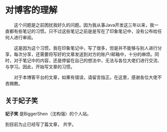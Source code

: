 # 对博客的理解

&emsp;&emsp;这个问题是之前困扰我好久的问题。因为我从事Java开发这三年以来，我一直都有些笔记的习惯。只不过这些笔记之前是是写在了印象笔记中，没有公布给任何人进行审阅。

&emsp;&emsp;这是因为这个习惯，我在印象笔记中，写了很多，但是并不能够与别人进行分享，每次分享，还需要将写好的文章发送到对方的账户/邮箱中，十分的麻烦。同时，对于笔记中的内容，还是停留在自己的想法中，无法与各位大佬们进行交流、与学习。因此，开始写文章的习惯。

&emsp;&emsp;对于本博客平台的文章，如果有错误，请留言指正。在这里，感谢各位大佬不吝赐教。

## 关于妃子笑
**妃子笑** 是BiggerShen（沈构强）的个人站。

到目前为止已经写了<code class="article_number"></code>篇文章， 共<code class="site_word_count"></code>字。
